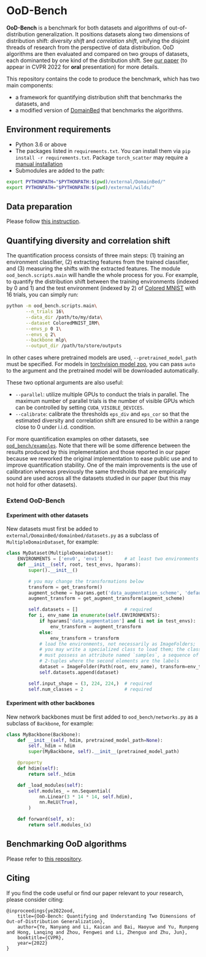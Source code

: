 # OoD-Bench
**OoD-Bench** is a benchmark for both datasets and algorithms of out-of-distribution generalization.
It positions datasets along two dimensions of distribution shift: *diversity shift* and *correlation shift*, unifying the disjoint threads of research from the perspective of data distribution.
OoD algorithms are then evaluated and compared on two groups of datasets, each dominanted by one kind of the distribution shift.
See [our paper](https://arxiv.org/abs/2106.03721) (to appear in CVPR 2022 for **oral** presentation) for more details.

This repository contains the code to produce the benchmark, which has two main components:
- a framework for quantifying distribution shift that benchmarks the datasets, and
- a modified version of [DomainBed](https://github.com/facebookresearch/DomainBed) that benchmarks the algorithms.

## Environment requirements
- Python 3.6 or above
- The packages listed in `requirements.txt`. You can install them via `pip install -r requirements.txt`. Package `torch_scatter` may require a [manual installation](https://github.com/rusty1s/pytorch_scatter#installation)
- Submodules are added to the path:
```bash
export PYTHONPATH="$PYTHONPATH:$(pwd)/external/DomainBed/"
export PYTHONPATH="$PYTHONPATH:$(pwd)/external/wilds/"
```

## Data preparation
Please follow [this instruction](data/README.md).

## Quantifying diversity and correlation shift
The quantification process consists of three main steps:
(1) training an environment classifier,
(2) extracting features from the trained classifier, and
(3) measuring the shifts with the extracted features.
The module `ood_bench.scripts.main` will handle the whole process for you.
For example, to quantify the distribution shift between the training environments (indexed by 0 and 1) and the test environment (indexed by 2) of [Colored MNIST](https://github.com/facebookresearch/InvariantRiskMinimization/blob/fc185d0f828a98f57030ba3647efc7394d1be95a/code/colored_mnist/main.py#L34) with 16 trials, you can simply run:
```bash
python -m ood_bench.scripts.main\
       --n_trials 16\
       --data_dir /path/to/my/data\
       --dataset ColoredMNIST_IRM\
       --envs_p 0 1\
       --envs_q 2\
       --backbone mlp\
       --output_dir /path/to/store/outputs
```
In other cases where pretrained models are used, `--pretrained_model_path` must be specified.
For models in [torchvision model zoo](https://pytorch.org/vision/stable/models.html), you can pass `auto` to the argument and the pretrained model will be downloaded automatically.

These two optional arguments are also useful:
- `--parallel`: utilize multiple GPUs to conduct the trials in parallel. The maximum number of parallel trials is the number of visible GPUs which can be controlled by setting `CUDA_VISIBLE_DEVICES`.
- `--calibrate`: calibrate the thresholds `eps_div` and `eps_cor` so that the estimated diversity and correlation shift are ensured to be within a range close to 0 under i.i.d. condition.

For more quantification examples on other datasets, see [`ood_bench/examples`](ood_bench/examples).
Note that there will be some difference between the results produced by this implementation and those reported in our paper because we reworked the original implementation to ease public use and to improve quantification stability.
One of the main improvements is the use of calibration whereas previously the same thresholds that are empirically sound are used across all the datasets studied in our paper (but this may not hold for other datasets).

### Extend OoD-Bench

#### Experiment with other datasets
New datasets must first be added to `external/DomainBed/domainbed/datasets.py` as a subclass of `MultipleDomainDataset`, for example:
```python
class MyDataset(MultipleDomainDataset):
    ENVIRONMENTS = ['env0', 'env1']        # at least two environments
    def __init__(self, root, test_envs, hparams):
        super().__init__()

        # you may change the transformations below
        transform = get_transform()
        augment_scheme = hparams.get('data_augmentation_scheme', 'default')
        augment_transform = get_augment_transform(augment_scheme)

        self.datasets = []                 # required
        for i, env_name in enumerate(self.ENVIRONMENTS):
            if hparams['data_augmentation'] and (i not in test_envs):
                env_transform = augment_transform
            else:
                env_transform = transform
            # load the environments, not necessarily as ImageFolders;
            # you may write a specialized class to load them; the class
            # must possess an attribute named `samples`, a sequence of
            # 2-tuples where the second elements are the labels
            dataset = ImageFolder(Path(root, env_name), transform=env_transform)
            self.datasets.append(dataset)

        self.input_shape = (3, 224, 224,)  # required
        self.num_classes = 2               # required
```

#### Experiment with other backbones
New network backbones must be first added to `ood_bench/networks.py` as a subclass of `Backbone`, for example:
```python
class MyBackbone(Backbone):
    def __init__(self, hdim, pretrained_model_path=None):
        self._hdim = hdim
        super(MyBackbone, self).__init__(pretrained_model_path)

    @property
    def hdim(self):
        return self._hdim

    def _load_modules(self):
        self.modules_ = nn.Sequential(
            nn.Linear(3 * 14 * 14, self.hdim),
            nn.ReLU(True),
        )

    def forward(self, x):
        return self.modules_(x)
```

## Benchmarking OoD algorithms
Please refer to [this repository](https://github.com/m-Just/DomainBed?organization=m-Just&organization=m-Just).

## Citing
If you find the code useful or find our paper relevant to your research, please consider citing:
```
@inproceedings{ye2022ood,
    title={OoD-Bench: Quantifying and Understanding Two Dimensions of Out-of-Distribution Generalization},
    author={Ye, Nanyang and Li, Kaican and Bai, Haoyue and Yu, Runpeng and Hong, Lanqing and Zhou, Fengwei and Li, Zhenguo and Zhu, Jun},
    booktitle={CVPR},
    year={2022}
}
```
